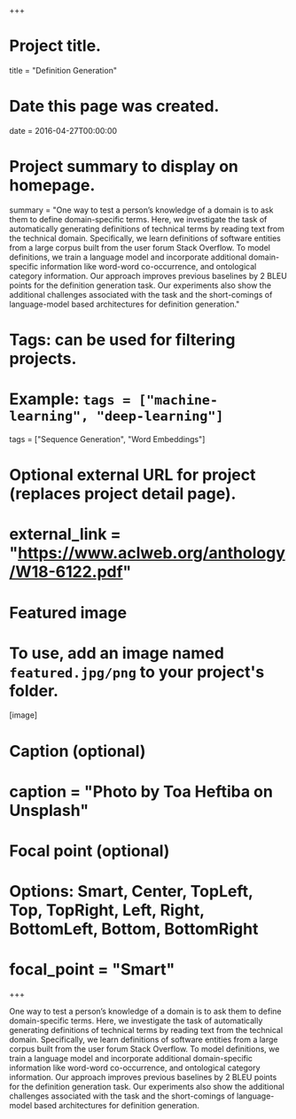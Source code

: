 +++
# Project title.
title = "Definition Generation"

# Date this page was created.
date = 2016-04-27T00:00:00

# Project summary to display on homepage.
summary = "One way to test a person’s knowledge of a domain is to ask them to define domain-specific terms. Here, we investigate the task of automatically generating definitions of technical terms by reading text from the technical domain. Specifically, we learn definitions of software entities from a large corpus built from the user forum Stack Overflow. To model definitions, we train a language model and incorporate additional domain-specific information like word-word co-occurrence, and ontological category information. Our approach improves previous baselines by 2 BLEU points for the definition generation task. Our experiments also show the additional challenges associated with the task and the short-comings of language-model based architectures for definition generation."

# Tags: can be used for filtering projects.
# Example: `tags = ["machine-learning", "deep-learning"]`
tags = ["Sequence Generation", "Word Embeddings"]

# Optional external URL for project (replaces project detail page).
# external_link = "https://www.aclweb.org/anthology/W18-6122.pdf"

# Featured image
# To use, add an image named `featured.jpg/png` to your project's folder. 
[image]
  # Caption (optional)
#  caption = "Photo by Toa Heftiba on Unsplash"

  # Focal point (optional)
  # Options: Smart, Center, TopLeft, Top, TopRight, Left, Right, BottomLeft, Bottom, BottomRight
#  focal_point = "Smart"
+++

One way to test a person’s knowledge of a domain is to ask them to define domain-specific terms. Here, we investigate the task of automatically generating definitions of technical terms by reading text from the technical domain. Specifically, we learn definitions of software entities from a large corpus built from the user forum Stack Overflow. To model definitions, we train a language model and incorporate additional domain-specific information like word-word co-occurrence, and ontological category information. Our approach improves previous baselines by 2 BLEU points for the definition generation task. Our experiments also show the additional challenges associated with the task and the short-comings of language-model based architectures for definition generation.
